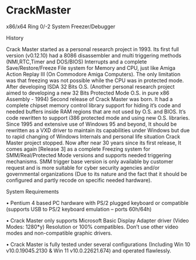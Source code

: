 # CrackMaster
x86/x64 Ring 0/-2 System Freezer/Debugger

History

Crack Master started as a personal research project in 1993. Its first full version (v0.12.10) had a 8086 disassembler and multi triggering methods (NMI,RTC,Timer and DOS/BIOS) Interrupts and a complete Save/Restore/Freeze File system for Memory and CPU, just like Amiga Action Replay III (On Commodore Amiga Computers). The only limitation was that freezing was not possible while the CPU was in protected mode. After developing ISDA 32 Bits O.S. (Another personal research project aimed to developing a new 32 Bits Protected Mode O.S. in pure x86 Assembly - 1994) Second release of Crack Master was born. It had a complete chipset memory control library support for hiding it’s code and needed buffers inside RAM regions that are not used by O.S. and BIOS. It’s code rewritten to support i386 protected mode and using new O.S. libraries. Since 1995 and extensive use of Windows 95 and beyond, It should be rewritten as a VXD driver to maintain its capabilities under Windows but due to rapid changing of Windows Internals and personal life situation Crack Master project stopped. Now after near 30 years since its first release, It comes again [Release 3] as a complete Freezing system for SMM/Real/Protected Mode versions and supports needed triggering mechanisms. SMM trigger base version is only available by customer request and is more suitable for cyber security agencies and/or governmental organizations (Due to its nature and the fact that it should be configured and partly recode on specific needed hardware).

System Requirements

•	Pentium 4 based PC hardware with PS/2 plugged keyboard or compatible  (supports USB to PS/2 keyboard emulation – ports 60h/64h)

•	Crack Master only supports Microsoft Basic Display Adapter driver (Video Modes: 1280*y) Resolution or 100% compatibles. Don’t use other video modes and non-compatible graphic drivers.

•	Crack Master is fully tested under several configurations (Including Win 10 v10.0.19045.2130 & Win 11 v10.0.22621.674) and operated flawlessly.
